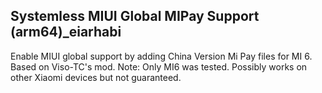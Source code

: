 ## Systemless MIUI Global MIPay Support (arm64)_eiarhabi

Enable MIUI global support by adding China Version Mi Pay files for MI 6. Based on Viso-TC's mod.
Note: Only MI6 was tested. Possibly works on other Xiaomi devices but not guaranteed.